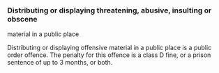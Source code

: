###  Distributing or displaying threatening, abusive, insulting or obscene
material in a public place

Distributing or displaying offensive material in a public place is a public
order offence. The penalty for this offence is a class D fine, or a prison
sentence of up to 3 months, or both.
